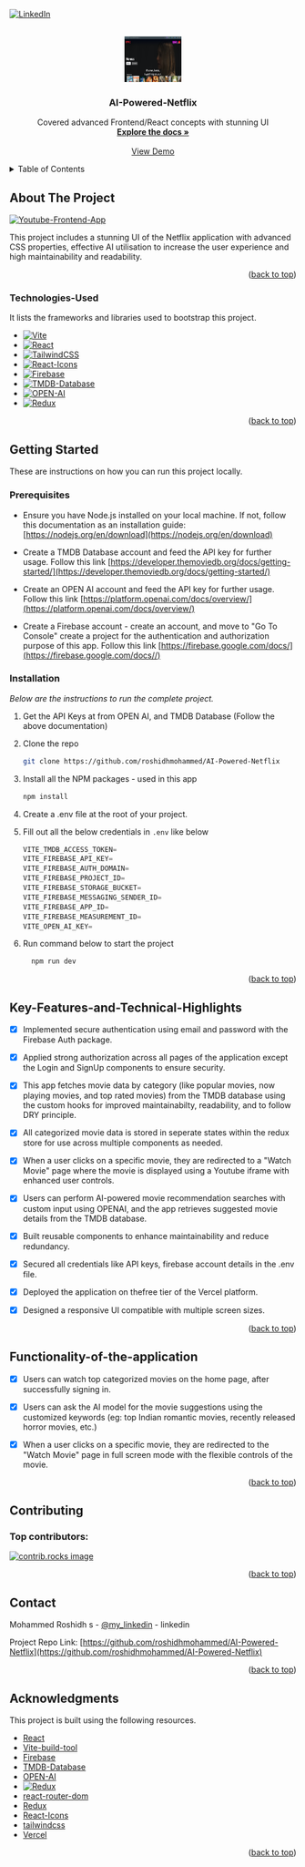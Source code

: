 <!-- Improved compatibility of back to top link: See: https://github.com/othneildrew/Best-README-Template/pull/73 -->
<a id="readme-top"></a>


[![LinkedIn][linkedin-shield]][linkedin-url]


<!-- PROJECT LOGO -->
<br />
<div align="center">
  <a href="/public/image.png">
    <img src="/public/image.png" alt="Logo" width="100" height="80">
  </a>
  <h3 align="center">AI-Powered-Netflix</h3>

  <p align="center">
    Covered advanced Frontend/React concepts with stunning UI
    <br />
    <a align="center" href="https://github.com/roshidhmohammed/youtube_app?tab=readme-ov-file"><strong>Explore the docs »</strong></a>
    <br />
    <br />
    <a href="https://ai-powered-netflix-a527.vercel.app/">View Demo</a>
  </p>
</div>

<!-- TABLE OF CONTENTS -->
<details>
  <summary>Table of Contents</summary>
  <ol>
    <li>
      <a href="#about-the-project">About The Project</a>
      <ul>
        <li><a href="#technologies-used">Technologies Used</a></li>
      </ul>
    </li>
    <li>
      <a href="#getting-started">Getting Started</a>
      <ul>
        <li><a href="#prerequisites">Prerequisites</a></li>
        <li><a href="#installation">Installation</a></li>
      </ul>
    </li>
    <li><a href="#Key-Features-and-Technical-Highlights">Key Features & Technical Highlights</a></li>
    <li><a href="#Functionality-of-the-application">Interactive Functionality of the Application</a></li>
    <li><a href="#contributing">Contributing</a></li>
    <li><a href="#contact">Contact</a></li>
    <li><a href="#acknowledgments">Acknowledgments</a></li>
  </ol>
</details>

<!-- ABOUT THE PROJECT -->
## About The Project

[![Youtube-Frontend-App][product-screenshot]](https://youtube-app-drab.vercel.app/)

This project includes a stunning UI of the Netflix application with advanced CSS properties, effective AI utilisation to increase the user experience and high maintainability and readability.



<p align="right">(<a href="#readme-top">back to top</a>)</p>


### Technologies-Used

It lists the frameworks and libraries used to bootstrap this project.

* [![Vite][Vite]][Vite-url]
* [![React][React.js]][React-url]
* [![TailwindCSS][TailwindCSS]][TailwindCSS-url]
* [![React-Icons][React-Icons]][React-Icons-url]
* [![Firebase][Firebase]][Firebase]
* [![TMDB-Database][TMDB-Database]][TMDB-Database]
* [![OPEN-AI][OPEN-AI]][OPEN-AI]
* [![Redux][Redux]][Redux-url]
<!-- * [![Bootstrap][Bootstrap.com]][Bootstrap-url]
* [![JQuery][JQuery.com]][JQuery-url] -->

<p align="right">(<a href="#readme-top">back to top</a>)</p>


<!-- GETTING STARTED -->
## Getting Started

These are instructions on how you can run this project locally.

### Prerequisites

* Ensure you have Node.js installed on your local machine. If not,
  follow this documentation as an installation guide: [https://nodejs.org/en/download](https://nodejs.org/en/download) 

* Create a TMDB Database account and feed the API key for further usage.
  Follow this link [https://developer.themoviedb.org/docs/getting-started/](https://developer.themoviedb.org/docs/getting-started/)

* Create an OPEN AI account and feed the API key for further usage.
  Follow this link [https://platform.openai.com/docs/overview/](https://platform.openai.com/docs/overview/)

* Create a Firebase account - create an account, and move to "Go To Console" create a project for the authentication and authorization purpose of this app.
  Follow this link [https://firebase.google.com/docs/](https://firebase.google.com/docs//)


### Installation

_Below are the instructions to run the complete project._

1. Get the API Keys at from OPEN AI, and TMDB Database (Follow the above documentation)
2. Clone the repo
   ```sh
   git clone https://github.com/roshidhmohammed/AI-Powered-Netflix
   ```
3. Install all the NPM packages - used in this app
   ```sh
   npm install
   ```
4. Create a .env file at the root of your project.

5. Fill out all the below credentials in `.env` like below
   ```js
   VITE_TMDB_ACCESS_TOKEN=
   VITE_FIREBASE_API_KEY=
   VITE_FIREBASE_AUTH_DOMAIN=
   VITE_FIREBASE_PROJECT_ID=
   VITE_FIREBASE_STORAGE_BUCKET=
   VITE_FIREBASE_MESSAGING_SENDER_ID=
   VITE_FIREBASE_APP_ID=
   VITE_FIREBASE_MEASUREMENT_ID=
   VITE_OPEN_AI_KEY=
   ```
6. Run command below to start the project
   ```sh
     npm run dev
    ```


<p align="right">(<a href="#readme-top">back to top</a>)</p>

<!-- Advanced Concepts -->
## Key-Features-and-Technical-Highlights


- [x] Implemented secure authentication using email and password with the Firebase Auth package.
- [x] Applied strong authorization across all pages of the application except the Login and SignUp components to ensure security.
- [x] This app fetches movie data by category (like popular movies, now playing movies, and top rated movies) from the TMDB database using the custom hooks for improved maintainabilty, readability, and to follow DRY principle.
- [x] All categorized movie data is stored in seperate states within the redux store for use across multiple components as needed.
- [x] When a user clicks on a specific movie, they are redirected to a "Watch Movie" page where the movie is displayed using a Youtube iframe with enhanced user controls.
- [x] Users can perform AI-powered movie recommendation searches with custom input using  OPENAI, and the app retrieves suggested movie details from the TMDB database.
- [x] Built reusable components to enhance maintainability and reduce redundancy.
- [x] Secured all credentials like API keys, firebase account details in the .env file.
- [x] Deployed the application on thefree tier of the Vercel platform.
- [x] Designed a responsive UI compatible with multiple screen sizes.


<p align="right">(<a href="#readme-top">back to top</a>)</p>



<!-- Functionality-of-the-application -->
## Functionality-of-the-application

- [x] Users can watch top categorized movies on the home page, after successfully signing in.
- [x] Users can ask the AI model for the movie suggestions using the customized keywords (eg: top Indian romantic movies, recently released horror movies, etc.)
- [X] When a user clicks on a specific movie, they are redirected to the "Watch Movie" page in full screen mode with the flexible controls of the movie.



<p align="right">(<a href="#readme-top">back to top</a>)</p>


<!-- CONTRIBUTING -->
## Contributing


### Top contributors:

<a href="https://github.com/roshidhmohammed/AI-Powered-Netflix/graphs/contributors">
  <img src="https://github.com/roshidhmohammed/AI-Powered-Netflix/graphs/contributors" alt="contrib.rocks image" />
</a>

<p align="right">(<a href="#readme-top">back to top</a>)</p>





<!-- CONTACT -->
## Contact

Mohammed Roshidh s - [@my_linkedin](https://www.linkedin.com/in/mohammedroshidh-software-engineering) - linkedin

Project Repo Link: [https://github.com/roshidhmohammed/AI-Powered-Netflix](https://github.com/roshidhmohammed/AI-Powered-Netflix)

<p align="right">(<a href="#readme-top">back to top</a>)</p>



<!-- ACKNOWLEDGMENTS -->
## Acknowledgments

This project is built using the following resources.

* [React](https://react.dev/)
* [Vite-build-tool](https://vite.dev/)
* [Firebase](https://firebase.google.com/docs/)
* [TMDB-Database](https://developer.themoviedb.org/docs/getting-started/)
* [OPEN-AI](https://platform.openai.com/docs/overview/)
* [![Redux][Redux]][Redux-url]
* [react-router-dom](https://reactrouter.com/)
* [Redux](https://redux.js.org/)
* [React-Icons](https://react-icons.github.io/react-icons/)
* [tailwindcss](https://tailwindcss.com/)
* [Vercel](https://vercel.com/)

<p align="right">(<a href="#readme-top">back to top</a>)</p>



<!-- MARKDOWN LINKS & IMAGES -->
<!-- https://www.markdownguide.org/basic-syntax/#reference-style-links -->

[linkedin-shield]: https://img.shields.io/badge/-LinkedIn-black.svg?style=for-the-badge&logo=linkedin&colorB=555
[linkedin-url]: https://www.linkedin.com/in/mohammedroshidh-software-engineering

[product-screenshot]: public/image.png
[Vite]: https://img.shields.io/badge/Vite-646CFF?style=for-the-badge&logo=vite&logoColor=FFD62E
[Vite-url]: https://vite.dev
[React.js]: https://img.shields.io/badge/React-20232A?style=for-the-badge&logo=react&logoColor=61DAFB
[React-url]: https://react.dev/
[TailwindCSS]: https://img.shields.io/badge/Tailwind_CSS-38B2AC?style=for-the-badge&logo=tailwind-css&logoColor=white
[TailwindCSS-url]: https://tailwindcss.com
[React-Icons]: https://img.shields.io/badge/React--Icons-20232A?style=for-the-badge&logo=fontawesome&logoColor=white
[React-Icons-url]:https://react-icons.github.io/react-icons
[Firebase]: https://firebase.google.com/docs
[TMDB-Database]: https://developer.themoviedb.org/docs/getting-started
[OPEN-AI]: https://platform.openai.com/docs/overview
[Redux]: https://img.shields.io/badge/Redux-593D88?style=for-the-badge&logo=redux&logoColor=white
[Redux-url]:https://redux.js.org/
